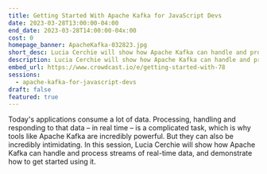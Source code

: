 ```yaml
---
title: Getting Started With Apache Kafka for JavaScript Devs
date: 2023-03-28T13:00:00-04:00
end_date: 2023-03-28T14:00:00-04x:00
cost: 0
homepage_banner: ApacheKafka-032823.jpg
short_desc: Lucia Cerchie will show how Apache Kafka can handle and process streams of real-time data, and demonstrate how to get started using it.
description: Lucia Cerchie will show how Apache Kafka can handle and process streams of real-time data, and demonstrate how to get started using it.
embed_url: https://www.crowdcast.io/e/getting-started-with-78
sessions:
  - apache-kafka-for-javascript-devs
draft: false
featured: true
---
```


Today's applications consume a lot of data. Processing, handling and responding to that data – in real time – is a complicated task, which is why tools like Apache Kafka are incredibly powerful. But they can also be incredibly intimidating. In this session, Lucia Cerchie will show how Apache Kafka can handle and process streams of real-time data, and demonstrate how to get started using it.
